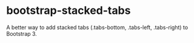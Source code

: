 bootstrap-stacked-tabs
======================

A better way to add stacked tabs (.tabs-bottom, .tabs-left, .tabs-right) to Bootstrap 3.
